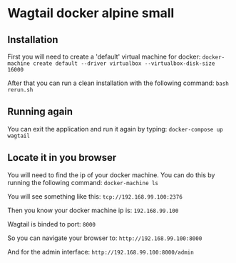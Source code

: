 # Wagtail docker alpine small

## Installation

First you will need to create a 'default' virtual machine for docker:
```docker-machine create default --driver virtualbox --virtualbox-disk-size 16000```

After that you can run a clean installation with the following command:
```bash rerun.sh```

## Running again

You can exit the application and run it again by typing:
```docker-compose up wagtail```

## Locate it in you browser

You will need to find the ip of your docker machine. You can do this by running the following command:
```docker-machine ls```

You will see something like this:
```tcp://192.168.99.100:2376```

Then you know your docker machine ip is: `192.168.99.100`

Wagtail is binded to port: `8000`

So you can navigate your browser to:
```http://192.168.99.100:8000```

And for the admin interface:
```http://192.168.99.100:8000/admin```
